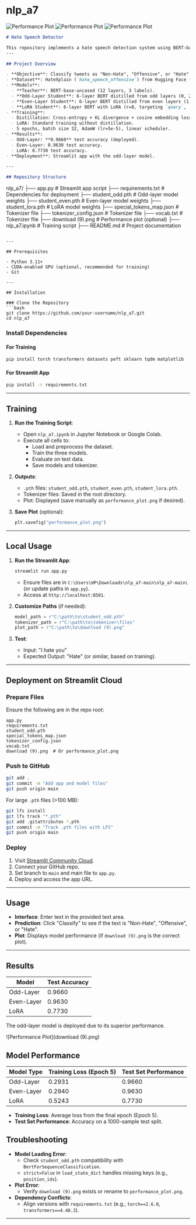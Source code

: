 # nlp_a7

![Performance Plot](download%20(9).png)
![Performance Plot](Screenshot%20(501).png)
![Performance Plot](Screenshot%20(502).png)

```markdown
# Hate Speech Detector

This repository implements a hate speech detection system using BERT-based models, comparing knowledge distillation and LoRA approaches. The best-performing model (odd-layer distilled) is deployed via a Streamlit web app.
---

## Project Overview

- **Objective**: Classify tweets as "Non-Hate", "Offensive", or "Hate".
- **Dataset**: HateXplain (`hate_speech_offensive`) from Hugging Face (~24,783 samples).
- **Models**:
  - **Teacher**: BERT-base-uncased (12 layers, 3 labels).
  - **Odd-Layer Student**: 6-layer BERT distilled from odd layers (0, 2, 4, 6, 8, 10).
  - **Even-Layer Student**: 6-layer BERT distilled from even layers (1, 3, 5, 7, 9, 11).
  - **LoRA Student**: 6-layer BERT with LoRA (r=8, targeting `query`, `value`).
- **Training**: 
  - Distillation: Cross-entropy + KL divergence + cosine embedding loss.
  - LoRA: Standard training without distillation.
  - 5 epochs, batch size 32, AdamW (lr=5e-5), linear scheduler.
- **Results**:
  - Odd-Layer: **0.9660** test accuracy (deployed).
  - Even-Layer: 0.9630 test accuracy.
  - LoRA: 0.7730 test accuracy.
- **Deployment**: Streamlit app with the odd-layer model.

---

## Repository Structure

```
nlp_a7/
├── app.py                  # Streamlit app script
├── requirements.txt        # Dependencies for deployment
├── student_odd.pth         # Odd-layer model weights
├── student_even.pth        # Even-layer model weights
├── student_lora.pth        # LoRA model weights
├── special_tokens_map.json # Tokenizer file
├── tokenizer_config.json   # Tokenizer file
├── vocab.txt              # Tokenizer file
├── download (9).png        # Performance plot (optional)
├── nlp_a7.ipynb            # Training script
├── README.md               # Project documentation
```

---

## Prerequisites

- Python 3.11+
- CUDA-enabled GPU (optional, recommended for training)
- Git

---

## Installation

### Clone the Repository
```bash
git clone https://github.com/your-username/nlp_a7.git
cd nlp_a7
```

### Install Dependencies
#### For Training
```bash
pip install torch transformers datasets peft sklearn tqdm matplotlib
```

#### For Streamlit App
```bash
pip install -r requirements.txt
```

---

## Training

1. **Run the Training Script**:
   - Open `nlp_a7.ipynb` in Jupyter Notebook or Google Colab.
   - Execute all cells to:
     - Load and preprocess the dataset.
     - Train the three models.
     - Evaluate on test data.
     - Save models and tokenizer.

2. **Outputs**:
   - `.pth` files: `student_odd.pth`, `student_even.pth`, `student_lora.pth`.
   - Tokenizer files: Saved in the root directory.
   - Plot: Displayed (save manually as `performance_plot.png` if desired).

3. **Save Plot** (optional):
   ```python
   plt.savefig("performance_plot.png")
   ```

---

## Local Usage

1. **Run the Streamlit App**:
   ```bash
   streamlit run app.py
   ```
   - Ensure files are in `C:\Users\HP\Downloads\nlp_a7-main\nlp_a7-main\` (or update paths in `app.py`).
   - Access at `http://localhost:8501`.

2. **Customize Paths** (if needed):
   ```python
   model_path = r"C:\path\to\student_odd.pth"
   tokenizer_path = r"C:\path\to\tokenizer\files"
   plot_path = r"C:\path\to\download (9).png"
   ```

3. **Test**:
   - Input: "I hate you"
   - Expected Output: "Hate" (or similar, based on training).

---

## Deployment on Streamlit Cloud

### Prepare Files
Ensure the following are in the repo root:
```
app.py
requirements.txt
student_odd.pth
special_tokens_map.json
tokenizer_config.json
vocab.txt
download (9).png  # Or performance_plot.png
```

### Push to GitHub
```bash
git add .
git commit -m "Add app and model files"
git push origin main
```
For large `.pth` files (>100 MB):
```bash
git lfs install
git lfs track "*.pth"
git add .gitattributes *.pth
git commit -m "Track .pth files with LFS"
git push origin main
```

### Deploy
1. Visit [Streamlit Community Cloud](https://streamlit.io/cloud).
2. Connect your GitHub repo.
3. Set branch to `main` and main file to `app.py`.
4. Deploy and access the app URL.

---

## Usage

- **Interface**: Enter text in the provided text area.
- **Prediction**: Click "Classify" to see if the text is "Non-Hate", "Offensive", or "Hate".
- **Plot**: Displays model performance (if `download (9).png` is the correct plot).

---

## Results

| Model         | Test Accuracy |
|---------------|---------------|
| Odd-Layer     | 0.9660        |
| Even-Layer    | 0.9630        |
| LoRA          | 0.7730        |

The odd-layer model is deployed due to its superior performance.

![Performance Plot](download (9).png)
## Model Performance

| Model Type    | Training Loss (Epoch 5) | Test Set Performance |
|---------------|-------------------------|----------------------|
| Odd-Layer     | 0.2931                  | 0.9660              |
| Even-Layer    | 0.2940                  | 0.9630              |
| LoRA          | 0.5243                  | 0.7730              |

- **Training Loss**: Average loss from the final epoch (Epoch 5).
- **Test Set Performance**: Accuracy on a 1000-sample test split.


## Troubleshooting

- **Model Loading Error**:
  - Check `student_odd.pth` compatibility with `BertForSequenceClassification`.
  - `strict=False` in `load_state_dict` handles missing keys (e.g., `position_ids`).
- **Plot Error**:
  - Verify `download (9).png` exists or rename to `performance_plot.png`.
- **Dependency Conflicts**:
  - Align versions with `requirements.txt` (e.g., `torch==2.6.0`, `transformers==4.48.3`).

---
